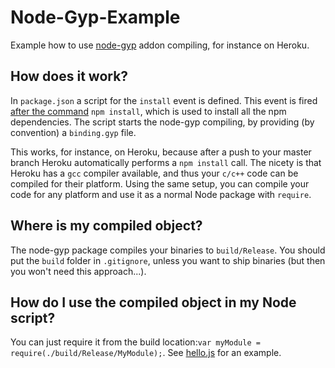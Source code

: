 # Node-Gyp-Example

Example how to use [node-gyp](https://github.com/TooTallNate/node-gyp) addon compiling, for instance on Heroku.

## How does it work?
In `package.json` a script for the `install` event is defined.
This event is fired [after the command](https://npmjs.org/doc/scripts.html) `npm install`, which is used to install all the npm dependencies.
The script starts the node-gyp compiling, by providing (by convention) a `binding.gyp` file.

This works, for instance, on Heroku, because after a push to your master branch Heroku automatically performs a `npm install` call.
The nicety is that Heroku has a `gcc` compiler available, and thus your `c/c++` code can be compiled for their platform.
Using the same setup, you can compile your code for any platform and use it as a normal Node package with `require`.

## Where is my compiled object?
The node-gyp package compiles your binaries to `build/Release`.
You should put the `build` folder in `.gitignore`, unless you want to ship binaries (but then you won't need this approach...).

## How do I use the compiled object in my Node script?
You can just require it from the build location:`var myModule = require(./build/Release/MyModule);`.
See [hello.js](hello.js) for an example.